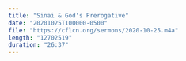 ```yaml
---
title: "Sinai & God's Prerogative"
date: "20201025T100000-0500"
file: "https://cflcn.org/sermons/2020-10-25.m4a"
length: "12702519"
duration: "26:37"
---
```

